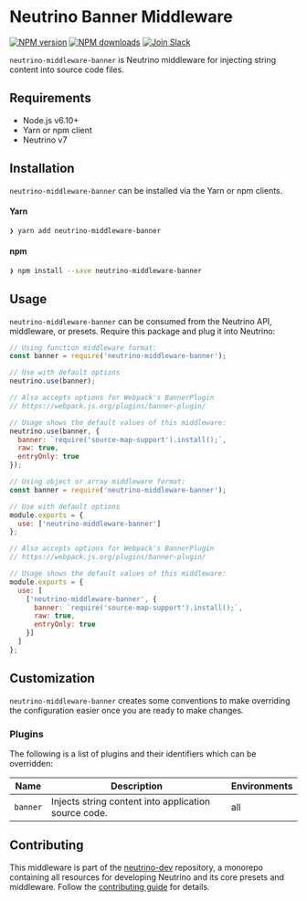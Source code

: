 # Neutrino Banner Middleware
[![NPM version][npm-image]][npm-url] [![NPM downloads][npm-downloads]][npm-url] [![Join Slack][slack-image]][slack-url]

`neutrino-middleware-banner` is Neutrino middleware for injecting string content into source code files.

## Requirements

- Node.js v6.10+
- Yarn or npm client
- Neutrino v7

## Installation

`neutrino-middleware-banner` can be installed via the Yarn or npm clients.

#### Yarn

```bash
❯ yarn add neutrino-middleware-banner
```

#### npm

```bash
❯ npm install --save neutrino-middleware-banner
```

## Usage

`neutrino-middleware-banner` can be consumed from the Neutrino API, middleware, or presets. Require this package
and plug it into Neutrino:

```js
// Using function middleware format:
const banner = require('neutrino-middleware-banner');

// Use with default options
neutrino.use(banner);

// Also accepts options for Webpack's BannerPlugin
// https://webpack.js.org/plugins/banner-plugin/

// Usage shows the default values of this middleware:
neutrino.use(banner, {
  banner: `require('source-map-support').install();`,
  raw: true,
  entryOnly: true
});
```

```js
// Using object or array middleware format:
const banner = require('neutrino-middleware-banner');

// Use with default options
module.exports = {
  use: ['neutrino-middleware-banner']
};

// Also accepts options for Webpack's BannerPlugin
// https://webpack.js.org/plugins/banner-plugin/

// Usage shows the default values of this middleware:
module.exports = {
  use: [
    ['neutrino-middleware-banner', {
      banner: `require('source-map-support').install();`,
      raw: true,
      entryOnly: true
    }]
  ]
};
```

## Customization

`neutrino-middleware-banner` creates some conventions to make overriding the configuration easier once you are ready to
make changes.

### Plugins

The following is a list of plugins and their identifiers which can be overridden:

| Name | Description | Environments |
| ---- | ----------- | ------------ |
| `banner` | Injects string content into application source code. | all |

## Contributing

This middleware is part of the [neutrino-dev](https://github.com/mozilla-neutrino/neutrino-dev) repository, a monorepo
containing all resources for developing Neutrino and its core presets and middleware. Follow the
[contributing guide](../../contributing/README.md) for details.

[npm-image]: https://img.shields.io/npm/v/neutrino-middleware-banner.svg
[npm-downloads]: https://img.shields.io/npm/dt/neutrino-middleware-banner.svg
[npm-url]: https://npmjs.org/package/neutrino-middleware-banner
[slack-image]: https://neutrino-slack.herokuapp.com/badge.svg
[slack-url]: https://neutrino-slack.herokuapp.com/
